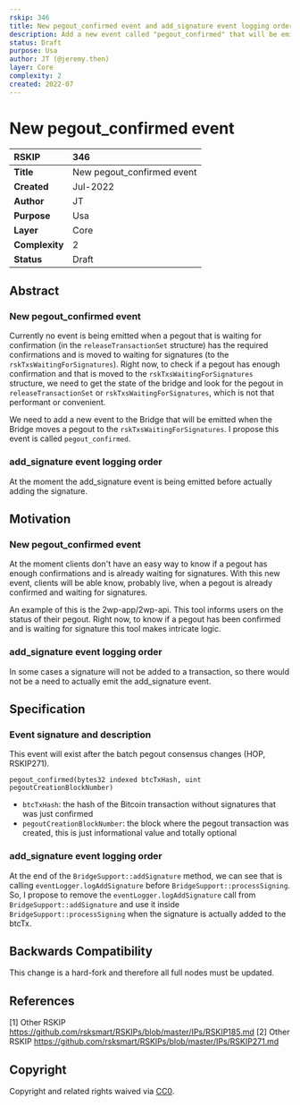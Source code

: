 ```yaml
---
rskip: 346
title: New pegout_confirmed event and add_signature event logging order
description: Add a new event called "pegout_confirmed" that will be emitted when a pegout has reached the required confirmations. Also, check that a new signature was actually added before emitting the add_signature event.
status: Draft
purpose: Usa
author: JT (@jeremy.then)
layer: Core
complexity: 2
created: 2022-07
---
```

# New pegout_confirmed event


|RSKIP          | 346 |
| :------------ |:-------------|
|**Title**      |New pegout_confirmed event|
|**Created**    |Jul-2022 |
|**Author**     | JT |
|**Purpose**    | Usa |
|**Layer**      |Core |
|**Complexity** |2 |
|**Status**     |Draft |

##  Abstract

### New pegout_confirmed event

Currently no event is being emitted when a pegout that is waiting for confirmation (in the `releaseTransactionSet` structure) has the required confirmations and is moved to waiting for signatures (to the `rskTxsWaitingForSignatures`).
Right now, to check if a pegout has enough confirmation and that is moved to the `rskTxsWaitingForSignatures` structure, we need to get the state of the bridge and look for the pegout in `releaseTransactionSet` or `rskTxsWaitingForSignatures`, which is not that performant or convenient.

We need to add a new event to the Bridge that will be emitted when the Bridge moves a pegout to the `rskTxsWaitingForSignatures`.
I propose this event is called `pegout_confirmed`.

### add_signature event logging order

At the moment the add_signature event is being emitted before actually adding the signature.

## Motivation

### New pegout_confirmed event

At the moment clients don't have an easy way to know if a pegout has enough confirmations and is already waiting for signatures. With this new event, clients will be able know, probably live, when a pegout is already confirmed and waiting for signatures.

An example of this is the 2wp-app/2wp-api. This tool informs users on the status of their pegout. Right now, to know if a pegout has been confirmed and is waiting for signature this tool makes intricate logic.

### add_signature event logging order

In some cases a signature will not be added to a transaction, so there would not be a need to actually emit the add_signature event.
## Specification

### Event signature and description

This event will exist after the batch pegout consensus changes (HOP, RSKIP271).

```
pegout_confirmed(bytes32 indexed btcTxHash, uint pegoutCreationBlockNumber)
```

- `btcTxHash`: the hash of the Bitcoin transaction without signatures that was just confirmed
- `pegoutCreationBlockNumber`: the block where the pegout transaction was created, this is just informational value and totally optional

### add_signature event logging order

At the end of the `BridgeSupport::addSignature` method, we can see that is calling `eventLogger.logAddSignature` before `BridgeSupport::processSigning`.
So, I propose to remove the `eventLogger.logAddSignature` call from `BridgeSupport::addSignature` and use it inside `BridgeSupport::processSigning` when the signature is actually added to the btcTx.

## Backwards Compatibility

This change is a hard-fork and therefore all full nodes must be updated. 

## References

[1] Other RSKIP https://github.com/rsksmart/RSKIPs/blob/master/IPs/RSKIP185.md
[2] Other RSKIP https://github.com/rsksmart/RSKIPs/blob/master/IPs/RSKIP271.md

## Copyright

Copyright and related rights waived via [CC0](https://creativecommons.org/publicdomain/zero/1.0/).
